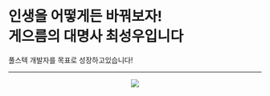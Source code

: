 <h1>인생을 어떻게든 바꿔보자! <br> 게으름의 대명사 최성우입니다</h1>
<p>풀스텍 개발자를 목표로 성장하고있습니다!</p>
<hr>
<div align="center">
<!--   <img src="https://www.wyzowl.com/wp-content/uploads/2021/12/tenor.gif"> -->
  <img src="https://resources.chimhaha.net/article/1688120125025-q978bop591.gif">
</div>
